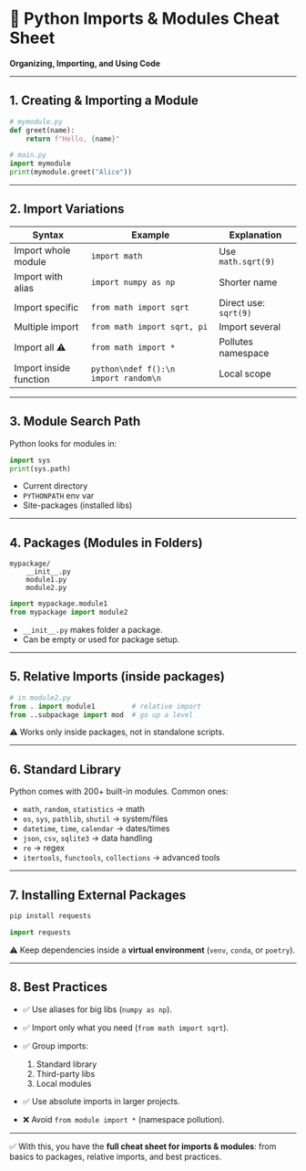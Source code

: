 

# 📘 Python Imports & Modules Cheat Sheet

**Organizing, Importing, and Using Code**

---

## 1. Creating & Importing a Module

```python
# mymodule.py
def greet(name):
    return f"Hello, {name}"

# main.py
import mymodule
print(mymodule.greet("Alice"))
```

---

## 2. Import Variations

| Syntax                 | Example                                 | Explanation           |
| ---------------------- | --------------------------------------- | --------------------- |
| Import whole module    | `import math`                           | Use `math.sqrt(9)`    |
| Import with alias      | `import numpy as np`                    | Shorter name          |
| Import specific        | `from math import sqrt`                 | Direct use: `sqrt(9)` |
| Multiple import        | `from math import sqrt, pi`             | Import several        |
| Import all ⚠️          | `from math import *`                    | Pollutes namespace    |
| Import inside function | `python\ndef f():\n    import random\n` | Local scope           |

---

## 3. Module Search Path

Python looks for modules in:

```python
import sys
print(sys.path)
```

* Current directory
* `PYTHONPATH` env var
* Site-packages (installed libs)

---

## 4. Packages (Modules in Folders)

```
mypackage/
    __init__.py
    module1.py
    module2.py
```

```python
import mypackage.module1
from mypackage import module2
```

* `__init__.py` makes folder a package.
* Can be empty or used for package setup.

---

## 5. Relative Imports (inside packages)

```python
# in module2.py
from . import module1         # relative import
from ..subpackage import mod  # go up a level
```

⚠️ Works only inside packages, not in standalone scripts.

---

## 6. Standard Library

Python comes with 200+ built-in modules. Common ones:

* `math`, `random`, `statistics` → math
* `os`, `sys`, `pathlib`, `shutil` → system/files
* `datetime`, `time`, `calendar` → dates/times
* `json`, `csv`, `sqlite3` → data handling
* `re` → regex
* `itertools`, `functools`, `collections` → advanced tools

---

## 7. Installing External Packages

```bash
pip install requests
```

```python
import requests
```

⚠️ Keep dependencies inside a **virtual environment** (`venv`, `conda`, or `poetry`).

---

## 8. Best Practices

* ✅ Use aliases for big libs (`numpy as np`).
* ✅ Import only what you need (`from math import sqrt`).
* ✅ Group imports:

  1. Standard library
  2. Third-party libs
  3. Local modules
* ✅ Use absolute imports in larger projects.
* ❌ Avoid `from module import *` (namespace pollution).

---

✅ With this, you have the **full cheat sheet for imports & modules**: from basics to packages, relative imports, and best practices.

